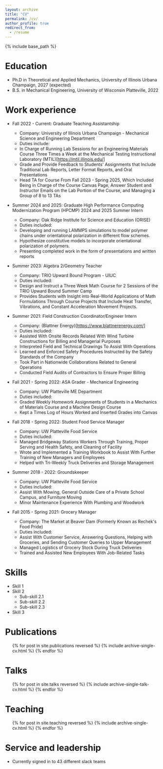 ```yaml
---
layout: archive
title: "CV"
permalink: /cv/
author_profile: true
redirect_from:
  - /resume
---
```


{% include base_path %}

Education
======
* Ph.D in Theoretical and Applied Mechanics, University of Illinois Urbana Champaign, 2027 (expected)
* B.S. in Mechanical Engineering, University of Wisconsin Platteville, 2022

Work experience
======
* Fall 2022 - Current: Graduate Teaching Assistantship
  * Company: University of Illinois Urbana Champaign - Mechanical Science and Engineering Department
  * Duties include:
  * In Charge of Running Lab Sessions for an Engineering Materials Course Three Times a Week at the Mechanical Testing Instructional Laboratory (MTIL)[https://mtil.illinois.edu/]
  * Grade and Provide Feedback to Students' Assignments that Include Traditional Lab Reports, Letter Format Reports, and Oral Presentations
  * Head TA for Course From Fall 2023 - Spring 2025, Which Included Being in Charge of the Course Canvas Page, Answer Student and Instructor Emails on the Lab Portion of the Course, and Managing a Group of 8 to 13 TAs

* Summer 2024 and 2025: Graduate High Performance Computing Modernization Program (HPCMP) 2024 and 2025 Summer Intern
  * Company: Oak Ridge Institute for Science and Education (ORISE)
  * Duties included: 
  * Developing and running LAMMPS simulations to model polymer chains under orientational polarization in different flow schemes.
  * Hypothesize constitutive models to incorporate orientational polarization of polymers.
  * Presenting completed work in the form of presentations and written reports

* Summer 2023: Algebra 2/Geometry Teacher
  * Company: TRIO Upward Bound Program - UIUC
  * Duties included: 
  * Design and Instruct a Three Week Math Course for 2 Sessions of the TRIO Upward Bound Summer Camp
  * Provides Students with Insight into Real-World Applications of Math Formulations Through Course Projects that Include Heat Transfer, Vibrations, and Constant Acceleration Movement Projects.

* Summer 2021: Field Construction Coordinator/Engineer Intern
  * Company: (Blattner Energy)[https://www.blattnerenergy.com/]
  * Duties included: 
  * Assisted With Onsite Records Related With Wind Turbine Constructions for Billing and Managerial Purposes
  * Interpreted Field and Technical Drawings To Assist With Operations
  * Learned and Enforced Safety Procedures Instructed by the Safety Standards of the Company
  * Took Part in Nationwide Collaborations Related to General Operations
  * Conducted Field Audits of Contractors to Ensure Proper Billing

* Fall 2021 - Spring 2022: ASA Grader - Mechanical Engineering
  * Company: UW Platteville ME Department
  * Duties included: 
  * Graded Weekly Homework Assignments of Students in a Mechanics of Materials Course and a Machine Design Course
  * Kept a Times Log of Hours Worked and Inserted Grades into Canvas
 
* Fall 2018 - Spring 2022: Student Food Service Manager
  * Company: UW Platteville Food Service
  * Duties included: 
  * Managed Bridgeway Stations Workers Through Training, Proper Serving and Health Safety, and Cleaning of Facility
  * Wrote and Implemented a Training Workbook to Assist With Further Training of New Managers and Employees
  * Helped with Tri-Weekly Truck Deliveries and Storage Management

* Summer 2018 - 2022: Groundskeeper
  * Company: UW Platteville Food Service
  * Duties included: 
  * Assist With Mowing, General Outside Care of a Private School Campus, and Furniture Moving
  * Minor Maintenance Experience With Plumbing and Woodwork

* Fall 2015 - Spring 2021: Grocery Manager
  * Company: The Market at Beaver Dam (Formerly Known as Rechek's Food Pride)
  * Duties included: 
  * Assist With Customer Service, Answering Questions, Helping with Groceries, and Sending Customer Queries to Upper Management
  * Managed Logistics of Grocery Stock During Truck Deliveries
  * Trained and Assisted New Employees With Job-Related Tasks
    
Skills
======
* Skill 1
* Skill 2
  * Sub-skill 2.1
  * Sub-skill 2.2
  * Sub-skill 2.3
* Skill 3

Publications
======
  <ul>{% for post in site.publications reversed %}
    {% include archive-single-cv.html %}
  {% endfor %}</ul>
  
Talks
======
  <ul>{% for post in site.talks reversed %}
    {% include archive-single-talk-cv.html  %}
  {% endfor %}</ul>
  
Teaching
======
  <ul>{% for post in site.teaching reversed %}
    {% include archive-single-cv.html %}
  {% endfor %}</ul>
  
Service and leadership
======
* Currently signed in to 43 different slack teams

